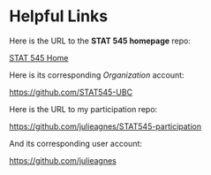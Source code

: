 # Helpful Links


Here is the URL to the __STAT 545 homepage__ repo:

[STAT 545 Home](https://github.com/STAT545-UBC/STAT545-home)

Here is its corresponding _Organization_ account:

https://github.com/STAT545-UBC


Here is the URL to my participation repo:

https://github.com/julieagnes/STAT545-participation

And its corresponding user account:

https://github.com/julieagnes
